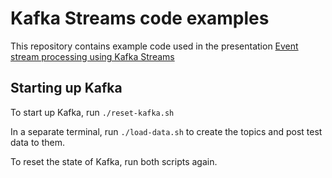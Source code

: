 # Kafka Streams code examples

This repository contains example code used in the presentation
[Event stream processing using Kafka Streams](https://www.eventbrite.com/e/tech-talks-event-stream-processing-using-kafka-streams-tickets-38942304481)

## Starting up Kafka

To start up Kafka, run `./reset-kafka.sh`

In a separate terminal, run `./load-data.sh` to create the topics
and post test data to them.

To reset the state of Kafka, run both scripts again.